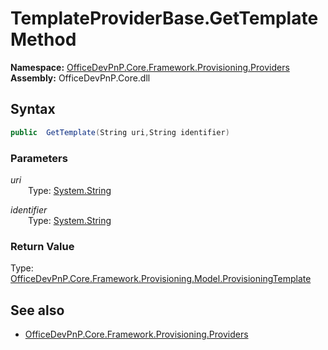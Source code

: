 # TemplateProviderBase.GetTemplate Method  
**Namespace:** [OfficeDevPnP.Core.Framework.Provisioning.Providers](OfficeDevPnP.Core.Framework.Provisioning.Providers.md)  
**Assembly:** OfficeDevPnP.Core.dll  
## Syntax
```C#
public  GetTemplate(String uri,String identifier)
```
### Parameters
*uri*  
&emsp;&emsp;Type: [System.String](System.String.md) 
&emsp;&emsp;  
  
*identifier*  
&emsp;&emsp;Type: [System.String](System.String.md) 
&emsp;&emsp;  
  
### Return Value
Type: [OfficeDevPnP.Core.Framework.Provisioning.Model.ProvisioningTemplate](OfficeDevPnP.Core.Framework.Provisioning.Model.ProvisioningTemplate.md 
)
## See also
- [OfficeDevPnP.Core.Framework.Provisioning.Providers](OfficeDevPnP.Core.Framework.Provisioning.Providers.md)
